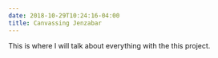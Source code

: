 ```yaml
---
date: 2018-10-29T10:24:16-04:00
title: Canvassing Jenzabar
---
```

This is where I will talk about everything with the this project.